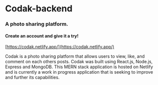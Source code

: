 # Codak-backend

### A photo sharing platform. <br>
#### Create an account and give it a try!
[https://codak.netlify.app/](https://codak.netlify.app/)


Codak is a photo sharing platform that allows users to view, like, and comment on each others posts. Codak was built using React.js, Node.js, Express and MongoDB. This MERN stack application is hosted on Netlify and is currently a work in progress application that is seeking to improve and further its capabilities. 